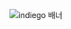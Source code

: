 ![indiego 배너](https://user-images.githubusercontent.com/80394894/215343325-a5fb83b1-567a-42fc-9d40-2b28f3159df9.jpg)
